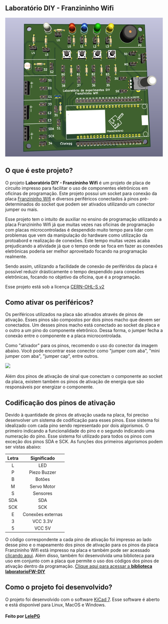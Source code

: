 ## Laboratório DIY - Franzininho Wifi

<img src="./img/top.png"/>

## O que é este projeto?

O projeto **Laboratório DIY - Franzininho Wifi** é um projeto de placa de circuito impresso para facilitar o uso de componentes eletrônicos em oficinas de programação. Este projeto possui um socket para conexão da placa [Franzininho Wifi](https://github.com/Franzininho/Franzininho-WiFi) e diversos periféricos conectados à pinos pré-determinados do socket que podem ser ativados utilizando um conector jumper ou mais.

Esse projeto tem o intuito de auxiliar no ensino de programação utilizando a placa Franzininho Wifi já que muitas vezes nas oficinas de programação com placas microcontroladas é despendido muito tempo para lidar com problemas que vem da manipulação do hardware como utilização da protoabord e realização de conexões. Este tempo muitas vezes acaba prejudicando a atividade já que o tempo onde se foca em fazer as conexões eletrônicas poderia ser melhor aproveitado focando na programação realmente.

Sendo assim, utilizando a facilidade de conexão de periféridos da placa é possível reduzir drásticamente o tempo despendido para conexões eletrônicas, focando no objetivo da oficina, que é a programação.

Esse projeto está sob a licença [CERN-OHL-S v2](https://ohwr.org/cern_ohl_s_v2.txt)

## Como ativar os periféricos?

Os periféricos utilizados na placa são ativados através de pinos de ativação. Esses pinos são compostos por dois pinos macho que devem ser conectados. Um desses pinos macho está conectado ao socket da placa e o outro a um pino do componente eletrônico. Dessa forma, o jumper fecha a conexão entre o componente e a placa microcontrolada.

Como "ativador" para os pinos, recomendo o uso do conector da imagem abaixo. Você pode encontrar esse conector como "jumper com aba", "mini jumper com aba", "jumper cap", entre outros.

<img src="./img/ativador.png" width="200px"/>

Além dos pinos de ativação de sinal que conectam o componente ao socket da placa, existem também os pinos de ativação de energia que são responsáveis por energizar o componente.

## Codificação dos pinos de ativação

Devido à quantidade de pinos de ativação usada na placa, foi preciso desenvolver um sistema de codificação para esses pinos. Esse sistema foi idealizado com cada pino sendo representado por dois algorismos. O primeiro indicando a funcionalidade do pino e o segundo indicando uma numeração do pino. Esse sistema foi utilizado para todos os pinos com exceção dos pinos SDA e SCK. As funções dos primeiros algorismos podem ser vistas abaixo:

| Letra |    Significado    |
| :---: | :---------------: |
|   L   |        LED        |
|   P   |   Piezo Buzzer    |
|   B   |      Botões       |
|   M   |    Servo Motor    |
|   S   |     Sensores      |
|  SDA  |        SDA        |
|  SCK  |        SCK        |
|   E   | Conexões externas |
|   3   |     VCC 3.3V      |
|   5   |      VCC 5V       |

O código correspondente a cada pino de ativação foi impresso ao lado desse pino e o mapeamento dos pinos de ativação para os pinos da placa Franzininho Wifi está impresso na placa e também pode ser acessado [clicando aqui](./mapeamento.md). Além disso, também foi desenvolvida uma biblioteca para uso em conjunto com a placa que permite o uso dos códigos dos pinos de ativação dentro da programação. [Clique aqui para acessar a **biblioteca laboratorioFW-DIY**](https://github.com/Franzininho/biblioteca-laboratorioFW-DIY)

## Como o projeto foi desenvolvido?

O projeto foi desenvolvido com o software [KiCad 7](https://www.kicad.org/). Esse software é aberto e está disponível para Linux, MacOS e Windows.

#### Feito por [LelePG](https://github.com/LelePG)
